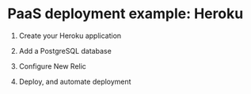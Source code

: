 # PaaS deployment example: Heroku

1. Create your Heroku application

2. Add a PostgreSQL database

3. Configure New Relic

4. Deploy, and automate deployment